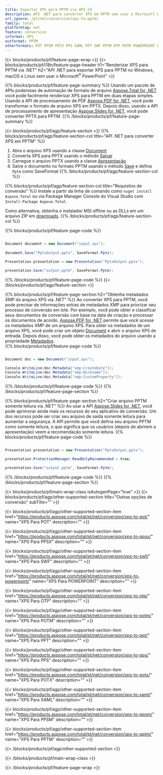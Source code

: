 ```yaml
---
title: Exportar XPS para PPTM via API C#
description: API .NET para converter XPS em PPTM sem usar o Microsoft Word
url_ignore: /pt/net/conversion/xps-to-pptm/
family: total
platformtag: net
feature: conversion
informat: XPS
outformat: PPTM
otherformats: POT PPSM POTX PPS XAML PPT SWF PPTM OTP POTM POWERPOINT PPSX
---
```

{{< blocks/products/pf/feature-page-wrap >}}
{{< blocks/products/pf/i18n/feature-page-header h1="Renderizar XPS para PPTM via .NET" h2="API .NET para exportar XPS para PPTM no Windows, macOS e Linux sem usar o Microsoft<sup>&reg;</sup> PowerPoint" >}}

{{% blocks/products/pf/feature-page-summary %}}
Usando um pacote de APIs poderosas de automação de formato de arquivo [Aspose.Total for .NET](https://products.aspose.com/total/net/) você pode facilmente renderizar XPS para PPTM em duas etapas simples. Usando a API de processamento de PDF [Aspose.PDF for .NET](https://products.aspose.com/pdf/net/), você pode transformar o formato de arquivo XPS em PPTX. Depois disso, usando a API de processamento de apresentação [Aspose.Slides for .NET](https://products.aspose.com/slides/net/), você pode converter PPTX para PPTM.
{{% /blocks/products/pf/feature-page-summary  %}}

{{< blocks/products/pf/agp/feature-section >}}
{{% blocks/products/pf/agp/feature-section-col title="API .NET para converter XPS em PPTM" %}}
1. Abra o arquivo XPS usando a classe [Document](https://reference.aspose.com/pdf/net/aspose.pdf/document)
2. Converta XPS para PPTX usando o método [Salvar](https://reference.aspose.com/pdf/net/aspose.pdf.document/save/methods/5)
3. Carregue o arquivo PPTX usando a classe [Apresentação](https://reference.aspose.com/slides/net/aspose.slides/presentation)
4. Salve o documento no formato PPTM usando o método [Save](https://reference.aspose.com/slides/net/aspose.slides.presentation/save/methods/5) e defina `Pptm` como SaveFormat
{{% /blocks/products/pf/agp/feature-section-col %}}

{{% blocks/products/pf/agp/feature-section-col title="Requisitos de conversão" %}}
Instale a partir da linha de comando como ```nuget install Aspose.Total``` ou via Package Manager Console do Visual Studio com ```Install-Package Aspose.Total```.

Como alternativa, obtenha o instalador MSI offline ou as DLLs em um arquivo ZIP em [downloads](https://downloads.aspose.com/total/net).
{{% /blocks/products/pf/agp/feature-section-col %}}

{{% blocks/products/pf/feature-page-code %}}

```cs

Document document = new Document("input.xps");
 
document.Save("PptxOutput.pptx", SaveFormat.Pptx); 

Presentation presentation = new Presentation("PptxOutput.pptx");

presentation.Save("output.pptm", SaveFormat.Pptm);   
```

{{% /blocks/products/pf/feature-page-code %}}
{{< /blocks/products/pf/agp/feature-section >}}

{{% blocks/products/pf/feature-page-section  h2="Obtenha metadados XMP do arquivo XPS via .NET" %}}
Ao converter XPS para PPTM, você pode precisar de informações extras de metadados XMP para priorizar seu processo de conversão em lote. Por exemplo, você pode obter e classificar seus documentos de conversão com base na data de criação e processar os documentos de acordo. [Aspose.PDF for .NET](https://products.aspose.com/pdf/net/) permite que você acesse os metadados XMP de um arquivo XPS. Para obter os metadados de um arquivo XPS, você pode criar um objeto [Document](https://reference.aspose.com/pdf/net/aspose.pdf/document) e abrir o arquivo XPS de entrada. Depois disso, você pode obter os metadados do arquivo usando a propriedade [Metadados](https://reference.aspose.com/pdf/net/aspose.pdf/document/properties/metadata).  
{{% blocks/products/pf/feature-page-code %}}

```cs

Document doc = new Document("input.xps");

Console.WriteLine(doc.Metadata["xmp:CreateDate"]);
Console.WriteLine(doc.Metadata["xmp:Nickname"]);
Console.WriteLine(doc.Metadata["xmp:CustomProperty"]);
```

{{% /blocks/products/pf/feature-page-code  %}}
{{% /blocks/products/pf/feature-page-section %}}

{{% blocks/products/pf/feature-page-section  h2="Criar arquivo PPTM somente leitura via .NET" %}}
Ao usar a API [Aspose.Slides for .NET](https://products.aspose.com/slides/net/), você pode aprimorar ainda mais os recursos do seu aplicativo de conversão. Um dos recursos pode ser criar seu arquivo de saída somente leitura para aumentar a segurança. A API permite que você defina seu arquivo PPTM como somente leitura, o que significa que os usuários (depois de abrirem a apresentação) veem a recomendação somente leitura. 
{{% blocks/products/pf/feature-page-code %}}

```cs

Presentation presentation = new Presentation("PptxOutput.pptx");

presentation.ProtectionManager.ReadOnlyRecommended = true;

presentation.Save("output.pptm", SaveFormat.Pptm);     
```

{{% /blocks/products/pf/feature-page-code  %}}
{{% /blocks/products/pf/feature-page-section %}}

{{< blocks/products/pf/main-wrap-class isAutogenPage="true" >}}
{{< blocks/products/pf/agp/other-supported-section title="Outras opções de conversão" subTitle="" >}}

{{< blocks/products/pf/agp/other-supported-section-item href="https://products.aspose.com/total/pt/net/conversion/xps-to-pot/" name="XPS Para POT" description="" >}}

{{< blocks/products/pf/agp/other-supported-section-item href="https://products.aspose.com/total/pt/net/conversion/xps-to-ppsx/" name="XPS Para PPSX" description="" >}}

{{< blocks/products/pf/agp/other-supported-section-item href="https://products.aspose.com/total/pt/net/conversion/xps-to-swf/" name="XPS Para SWF" description="" >}}

{{< blocks/products/pf/agp/other-supported-section-item href="https://products.aspose.com/total/pt/net/conversion/xps-to-powerpoint/" name="XPS Para POWERPOINT" description="" >}}

{{< blocks/products/pf/agp/other-supported-section-item href="https://products.aspose.com/total/pt/net/conversion/xps-to-otp/" name="XPS Para OTP" description="" >}}

{{< blocks/products/pf/agp/other-supported-section-item href="https://products.aspose.com/total/pt/net/conversion/xps-to-potm/" name="XPS Para POTM" description="" >}}

{{< blocks/products/pf/agp/other-supported-section-item href="https://products.aspose.com/total/pt/net/conversion/xps-to-ppt/" name="XPS Para PPT" description="" >}}

{{< blocks/products/pf/agp/other-supported-section-item href="https://products.aspose.com/total/pt/net/conversion/xps-to-pps/" name="XPS Para PPS" description="" >}}

{{< blocks/products/pf/agp/other-supported-section-item href="https://products.aspose.com/total/pt/net/conversion/xps-to-potx/" name="XPS Para POTX" description="" >}}

{{< blocks/products/pf/agp/other-supported-section-item href="https://products.aspose.com/total/pt/net/conversion/xps-to-xaml/" name="XPS Para XAML" description="" >}}

{{< blocks/products/pf/agp/other-supported-section-item href="https://products.aspose.com/total/pt/net/conversion/xps-to-ppsm/" name="XPS Para PPSM" description="" >}}

{{< blocks/products/pf/agp/other-supported-section-item href="https://products.aspose.com/total/pt/net/conversion/xps-to-pptm/" name="XPS Para PPTM" description="" >}}



{{< /blocks/products/pf/agp/other-supported-section >}}

{{< /blocks/products/pf/main-wrap-class >}}

{{< /blocks/products/pf/feature-page-wrap >}}